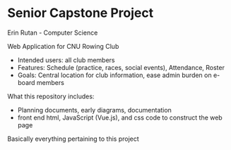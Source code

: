 # Senior Capstone Project
Erin Rutan - Computer Science

Web Application for CNU Rowing Club
 - Intended users: all club members
 - Features: Schedule (practice, races, social events), Attendance, Roster
 - Goals: Central location for club information, ease admin burden on e-board members

What this repository includes:
 - Planning documents, early diagrams, documentation
 - front end html, JavaScript (Vue.js), and css code to construct the web page

Basically everything pertaining to this project
